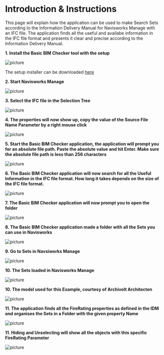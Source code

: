 # Introduction & Instructions
This page will explain how the  application can be used to make Search Sets according to the Information Delivery Manual for Navisworks Manage with an IFC file. The application finds all the useful and availabe information in the IFC file format and presents it  clear and precise according to the Information Delivery Manual.


**1. Install the Basic BIM Checker tool with the setup**

![picture]("https://github.com/C-Claus/XML-for-Navisworks/blob/master/Basic_BIM_Checker_for_Navisworks_Manage/images/02.%20install.png")

The setup installer can be downloaded [here](https://github.com/C-Claus/XML-for-Navisworks/blob/master/Basic_BIM_Checker_for_Navisworks_Manage/setup_basic_bim_checker.exe)


**2. Start Navisworks Manage**

![picture](https://github.com/C-Claus/XML-for-Navisworks/blob/master/Basic_BIM_Checker_for_Navisworks_Manage/images/00_open_navisworks.PNG)


**3. Select the IFC file in the Selection Tree**

![picture](https://github.com/C-Claus/XML-for-Navisworks/blob/master/Basic_BIM_Checker_for_Navisworks_Manage/images/00._select_ifc_file_in_selection_tree.png)


**4. The properties will now show up, copy the value of the Source File Name Parameter by a right mouse click**

![picture](https://github.com/C-Claus/XML-for-Navisworks/blob/master/Basic_BIM_Checker_for_Navisworks_Manage/images/01.%20copy%20value%20of%20absolute%20path.png)


**5. Start the Basic BIM Checker application, the application will prompt you for an absolute file path. Paste the absolute value and hit Enter. Make sure the absolute file path is less than 256 characters**

![picture](https://github.com/C-Claus/XML-for-Navisworks/blob/master/Basic_BIM_Checker_for_Navisworks_Manage/images/03_start_app.png)


**6. The Basic BIM Checker application will now search for all the Useful Information in the IFC file format.  How long it takes depends on the size of the IFC file format.**

![picture](https://github.com/C-Claus/XML-for-Navisworks/blob/master/Basic_BIM_Checker_for_Navisworks_Manage/images/04_load_file.png)


**7. The Basic BIM Checker application will now prompt you to open the folder**

![picture](https://github.com/C-Claus/XML-for-Navisworks/blob/master/Basic_BIM_Checker_for_Navisworks_Manage/images/05_load_file.png)


**8. The Basic BIM Checker application made a folder with all the Sets you can use in Navisworks**

![picture](https://github.com/C-Claus/XML-for-Navisworks/blob/master/Basic_BIM_Checker_for_Navisworks_Manage/images/06_created_xml.png)


**9. Go to Sets in Navsiworks Manage**

![picture](https://github.com/C-Claus/XML-for-Navisworks/blob/master/Basic_BIM_Checker_for_Navisworks_Manage/images/07_created_xml.png)


**10. The Sets loaded in Navisworks Manage**

![picture](https://github.com/C-Claus/XML-for-Navisworks/blob/master/Basic_BIM_Checker_for_Navisworks_Manage/images/08_created_xml_loaded_in_navisworks.png)

**10. The model used for this Example, courtesy of Archivolt Architecten**

![picture](https://github.com/C-Claus/XML-for-Navisworks/blob/master/Basic_BIM_Checker_for_Navisworks_Manage/images/kdv.PNG)

**11. The application finds all the FireRating properties as defined in the IDM and organises the Sets in a Folder with the given property Name**

![picture](https://github.com/C-Claus/XML-for-Navisworks/blob/master/Basic_BIM_Checker_for_Navisworks_Manage/images/10_created_xml_loaded_in_navisworks.png)


**11. Hiding and Unselecting will show all the objects with this specific FireRating Parameter**

![picture](https://github.com/C-Claus/XML-for-Navisworks/blob/master/Basic_BIM_Checker_for_Navisworks_Manage/images/11_firerating.PNG)


